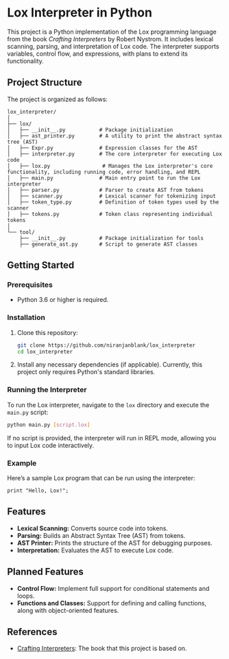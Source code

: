 
# Lox Interpreter in Python

This project is a Python implementation of the Lox programming language from the book *Crafting Interpreters* by Robert Nystrom. It includes lexical scanning, parsing, and interpretation of Lox code. The interpreter supports variables, control flow, and expressions, with plans to extend its functionality.

## Project Structure

The project is organized as follows:

```
lox_interpreter/
│
├── lox/
│   ├── __init__.py           # Package initialization
│   ├── ast_printer.py        # A utility to print the abstract syntax tree (AST)
│   ├── Expr.py               # Expression classes for the AST
│   ├── interpreter.py        # The core interpreter for executing Lox code
│   ├── lox.py                 # Manages the Lox interpreter's core functionality, including running code, error handling, and REPL
│   ├── main.py               # Main entry point to run the Lox interpreter
│   ├── parser.py             # Parser to create AST from tokens
│   ├── scanner.py            # Lexical scanner for tokenizing input
│   ├── token_type.py         # Definition of token types used by the scanner
│   ├── tokens.py             # Token class representing individual tokens
│
└── tool/
    ├── __init__.py           # Package initialization for tools
    ├── generate_ast.py       # Script to generate AST classes
```

## Getting Started

### Prerequisites

- Python 3.6 or higher is required.

### Installation

1. Clone this repository:

   ```bash
   git clone https://github.com/niranjanblank/lox_interpreter
   cd lox_interpreter
   ```

2. Install any necessary dependencies (if applicable). Currently, this project only requires Python's standard libraries.

### Running the Interpreter

To run the Lox interpreter, navigate to the `lox` directory and execute the `main.py` script:

```bash
python main.py [script.lox]
```

If no script is provided, the interpreter will run in REPL mode, allowing you to input Lox code interactively.

### Example

Here’s a sample Lox program that can be run using the interpreter:

```lox
print "Hello, Lox!";
```

## Features

- **Lexical Scanning:** Converts source code into tokens.
- **Parsing:** Builds an Abstract Syntax Tree (AST) from tokens.
- **AST Printer:** Prints the structure of the AST for debugging purposes.
- **Interpretation:** Evaluates the AST to execute Lox code.

## Planned Features

- **Control Flow:** Implement full support for conditional statements and loops.
- **Functions and Classes:** Support for defining and calling functions, along with object-oriented features.

## References

- [Crafting Interpreters](https://craftinginterpreters.com/): The book that this project is based on.

